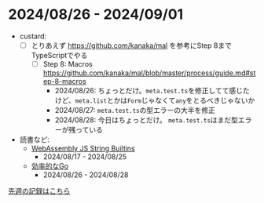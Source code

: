 # 2024/08/26 - 2024/09/01

- custard:
    - [ ] とりあえず <https://github.com/kanaka/mal> を参考にStep 8までTypeScriptでやる
        - [ ] Step 8: Macros <https://github.com/kanaka/mal/blob/master/process/guide.md#step-8-macros>
            - 2024/08/26: ちょっとだけ。`meta.test.ts`を修正してて感じたけど、`meta.list`とかは`Form`じゃなくて`any`をとるべきじゃないか
            - 2024/08/27: `meta.test.ts`の型エラーの大半を修正
            - 2024/08/28: 今日はちょっとだけ。 `meta.test.ts`はまだ型エラーが残っている
- 読書など:
    - [WebAssembly JS String Builtins](https://github.com/WebAssembly/js-string-builtins)
        - 2024/08/17 - 2024/08/25
    - [効率的なGo](https://www.oreilly.co.jp//books/9784814400539/)
        - 2024/08/26 - 2024/08/28

[先週の記録はこちら](https://github.com/igrep/daily-commits/blob/d0ab71c354d8dc8a65f5330cab3d4b6fe16e4a98/yesterday.md)
